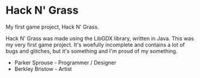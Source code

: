 # Hack N' Grass
My first game project, Hack N' Grass.

Hack N' Grass was made using the LibGDX library, written in Java. This was my very first game project. It's woefully incomplete and contains a lot of bugs and glitches, but it's something and I'm proud of my something.

- Parker Sprouse - Programmer / Designer
- Berkley Bristow - Artist
